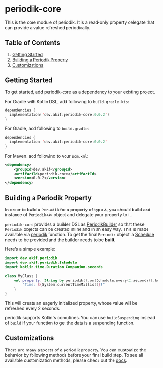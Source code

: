 # periodik-core

This is the core module of periodik. It is a read-only property delegate that can provide a value refreshed periodically.

## Table of Contents

1. [Getting Started](#getting-started)
2. [Building a Periodik Property](#building-a-periodik-property)
3. [Customizations](#customizations)

## Getting Started

To get started, add periodik-core as a dependency to your existing project.

For Gradle with Kotlin DSL, add following to `build.gradle.kts`:

```kotlin
dependencies {
  implementation('dev.akif:periodik-core:0.0.2')
}
```
For Gradle, add following to `build.gradle`:

```kotlin
dependencies {
  implementation 'dev.akif:periodik-core:0.0.2'
}
```
For Maven, add following to your `pom.xml`:

```xml
<dependency>
    <groupId>dev.akif</groupId>
    <artifactId>periodik-core</artifactId>
    <version>0.0.2</version>
</dependency>
```

## Building a Periodik Property

In order to build a `Periodik` for a property of type `A`, you should build and instance of `Periodik<A>` object and delegate your property to it.

`periodik-core` provides a builder DSL as [PeriodikBuilder](src/main/kotlin/dev/akif/periodik/PeriodikBuilder.kt) so that these `Periodik` objects can be created inline and in an easy way. This is made available via [periodik](src/main/kotlin/dev/akif/periodik.kt) function. To get the final `Periodik` object, a [Schedule](src/main/kotlin/dev/akif/periodik/Schedule.kt) needs to be provided and the builder needs to be **built**.

Here's a simple example:

```kotlin
import dev.akif.periodik
import dev.akif.periodik.Schedule
import kotlin.time.Duration.Companion.seconds

class MyClass {
    val property: String by periodik().on(Schedule.every(2.seconds)).build {
        "Time: ${System.currentTimeMillis()}!"
    }
}
```

This will create an eagerly initialized property, whose value will be refreshed every 2 seconds.

periodik supports Kotlin's coroutines. You can use `buildSuspending` instead of `build` if your function to get the data is a suspending function.

## Customizations

There are many aspects of a periodik property. You can customize the behavior by following methods before your final build step. To see all available customization methods, please check out the [docs](https://javadoc.io/doc/dev.akif/periodik-core/latest/dev.akif.periodik/-periodik-builder/index.html).
